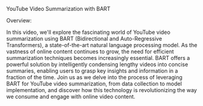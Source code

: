  YouTube Video Summarization with BART
 
Overview:

In this video, we'll explore the fascinating world of YouTube video summarization using BART (Bidirectional and Auto-Regressive Transformers), a state-of-the-art natural language processing model. As the vastness of online content continues to grow, the need for efficient summarization techniques becomes increasingly essential. BART offers a powerful solution by intelligently condensing lengthy videos into concise summaries, enabling users to grasp key insights and information in a fraction of the time. Join us as we delve into the process of leveraging BART for YouTube video summarization, from data collection to model implementation, and discover how this technology is revolutionizing the way we consume and engage with online video content.
